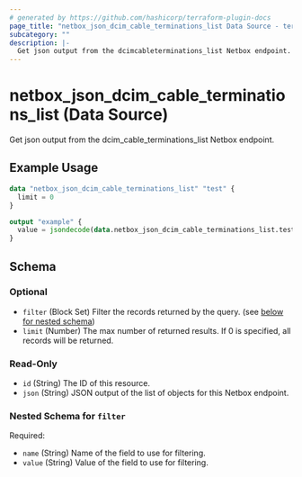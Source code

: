 ```yaml
---
# generated by https://github.com/hashicorp/terraform-plugin-docs
page_title: "netbox_json_dcim_cable_terminations_list Data Source - terraform-provider-netbox"
subcategory: ""
description: |-
  Get json output from the dcimcableterminations_list Netbox endpoint.
---
```


# netbox_json_dcim_cable_terminations_list (Data Source)

Get json output from the dcim_cable_terminations_list Netbox endpoint.

## Example Usage

```terraform
data "netbox_json_dcim_cable_terminations_list" "test" {
  limit = 0
}

output "example" {
  value = jsondecode(data.netbox_json_dcim_cable_terminations_list.test.json)
}
```

<!-- schema generated by tfplugindocs -->
## Schema

### Optional

- `filter` (Block Set) Filter the records returned by the query. (see [below for nested schema](#nestedblock--filter))
- `limit` (Number) The max number of returned results. If 0 is specified, all records will be returned.

### Read-Only

- `id` (String) The ID of this resource.
- `json` (String) JSON output of the list of objects for this Netbox endpoint.

<a id="nestedblock--filter"></a>
### Nested Schema for `filter`

Required:

- `name` (String) Name of the field to use for filtering.
- `value` (String) Value of the field to use for filtering.


